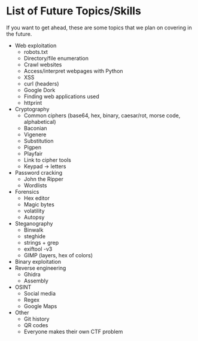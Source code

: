 # List of Future Topics/Skills
If you want to get ahead, these are some topics that we plan on covering in the future. 

* Web exploitation
    * robots.txt
    * Directory/file enumeration
    * Crawl websites
    * Access/interpret webpages with Python
    * XSS
    * curl (headers)
    * Google Dork
    * Finding web applications used
    * httprint
* Cryptography
    * Common ciphers (base64, hex, binary, caesar/rot, morse code, alphabetical)
    * Baconian
    * Vigenere
    * Substitution
    * Pigpen
    * Playfair
    * Link to cipher tools
    * Keypad -> letters
* Password cracking
    * John the Ripper
    * Wordlists
* Forensics
    * Hex editor
    * Magic bytes
    * volatility
    * Autopsy
* Steganography
    * Binwalk
    * steghide
    * strings + grep
    * exiftool -v3
    * GIMP (layers, hex of colors)
* Binary exploitation
* Reverse engineering
    * Ghidra
    * Assembly
* OSINT
    * Social media
    * Regex
    * Google Maps
* Other
    * Git history
    * QR codes
    * Everyone makes their own CTF problem
